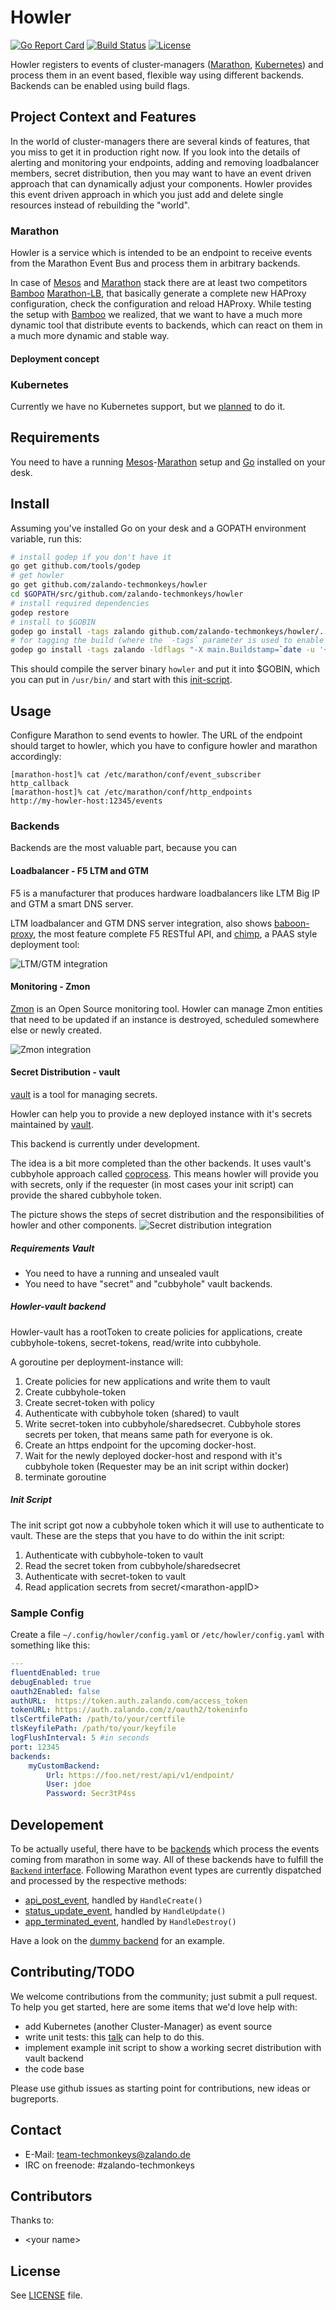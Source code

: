 # Howler

[![Go Report Card](http://goreportcard.com/badge/zalando-techmonkeys/howler)](http://goreportcard.com/report/zalando-techmonkeys/howler)
[![Build Status](https://travis-ci.org/zalando-techmonkeys/howler.svg?branch=master)](https://travis-ci.org/zalando-techmonkeys/howler)
[![License](http://img.shields.io/badge/license-MIT-yellow.svg?style=flat)](https://raw.githubusercontent.com/zalando-techmonkeys/howler/master/LICENSE)

Howler registers to events of cluster-managers
([Marathon](https://github.com/mesosphere/marathon),
[Kubernetes](https://github.com/kubernetes/kubernetes)) and process
them in an event based, flexible way using different backends.
Backends can be enabled using build flags.

## Project Context and Features

In the world of cluster-managers there are several kinds of features,
that you miss to get it in production right now. If you look into the
details of alerting and monitoring your endpoints, adding and removing
loadbalancer members, secret distribution, then you may want to have
an event driven approach that can dynamically adjust your components.
Howler provides this event driven approach in which you just add and
delete single resources instead of rebuilding the "world".

### Marathon

Howler is a service which is intended to be an endpoint to receive
events from the Marathon Event Bus and process them in arbitrary
backends.

In case of [Mesos](http://mesos.apache.org/) and
[Marathon](https://github.com/mesosphere/marathon) stack there are at
least two competitors
[Bamboo](https://github.com/QubitProducts/bamboo)
[Marathon-LB](https://github.com/mesosphere/marathon-lb), that
basically generate a complete new HAProxy configuration, check the
configuration and reload HAProxy. While testing the setup with
[Bamboo](https://github.com/QubitProducts/bamboo) we realized, that we
want to have a much more dynamic tool that distribute events to
backends, which can react on them in a much more dynamic and stable
way.

#### Deployment concept


### Kubernetes

Currently we have no Kubernetes support, but we
[planned](https://github.com/zalando-techmonkeys/howler/issues/9) to
do it.

## Requirements

You need to have a running [Mesos](http://mesos.apache.org/)-[Marathon](https://github.com/mesosphere/marathon)
setup and [Go](https://golang.org/) installed on your desk.

## Install

Assuming you've installed Go on your desk and a GOPATH environment variable, run this:

```bash
# install godep if you don't have it
go get github.com/tools/godep
# get howler
go get github.com/zalando-techmonkeys/howler
cd $GOPATH/src/github.com/zalando-techmonkeys/howler
# install required dependencies
godep restore
# install to $GOBIN
godep go install -tags zalando github.com/zalando-techmonkeys/howler/...
# for tagging the build (where the `-tags` parameter is used to enable certain backend sets from [backendconfig](./backendconfig/) ):
godep go install -tags zalando -ldflags "-X main.Buildstamp=`date -u '+%Y-%m-%d_%I:%M:%S%p'` -X main.Githash=`git rev-parse HEAD`" github.com/zalando-techmonkeys/howler/...
```

This should compile the server binary `howler` and put it into $GOBIN, which you can put in `/usr/bin/` and start with this [init-script](howler.init.d).

## Usage

Configure Marathon to send events to howler.
The URL of the endpoint should target to howler, which you have to configure howler and marathon accordingly:

    [marathon-host]% cat /etc/marathon/conf/event_subscriber
    http_callback
    [marathon-host]% cat /etc/marathon/conf/http_endpoints
    http://my-howler-host:12345/events

### Backends
Backends are the most valuable part, because you can

#### Loadbalancer - F5 LTM and GTM
F5 is a manufacturer that produces hardware loadbalancers like LTM Big
IP and GTM a smart DNS server.

LTM loadbalancer and GTM DNS server integration, also
shows
[baboon-proxy](https://github.com/zalando-techmonkeys/baboon-proxy),
the most feature complete F5 RESTful API, and
[chimp](https://github.com/zalando-techmonkeys/chimp), a PAAS
style deployment tool:

![LTM/GTM integration](https://raw.githubusercontent.com/zalando-techmonkeys/howler/master/docs/Loadbalancer_ltm_gtm_integration.png)

#### Monitoring - Zmon
[Zmon](https://github.com/zalando/zmon) is an Open Source monitoring
tool.  Howler can manage Zmon entities that need to be updated if an
instance is destroyed, scheduled somewhere else or newly created.

![Zmon integration](https://raw.githubusercontent.com/zalando-techmonkeys/howler/master/docs/monitoring.png)

#### Secret Distribution - vault
[vault](https://github.com/hashicorp/vault) is a tool for managing
secrets.

Howler can help you to provide a new deployed instance with it's
secrets maintained by [vault](https://github.com/hashicorp/vault).

This backend is currently under development.

The idea is a bit more completed than the other backends. It uses
vault's cubbyhole approach called
[coprocess](https://www.hashicorp.com/blog/vault-cubbyhole-principles.html).
This means howler will provide you with secrets, only if the requester
(in most cases your init script) can provide the shared cubbyhole token.

The picture shows the steps of secret distribution and the
responsibilities of howler and other components.
![Secret distribution integration](https://raw.githubusercontent.com/zalando-techmonkeys/howler/master/docs/secrets-distribution-vault.png)

##### Requirements Vault
- You need to have a running and unsealed vault
- You need to have "secret" and "cubbyhole" vault backends.

##### Howler-vault backend
Howler-vault has a rootToken to create policies for applications,
create cubbyhole-tokens, secret-tokens, read/write into cubbyhole.

A goroutine per deployment-instance will:

1. Create policies for new applications and write them to vault
1. Create cubbyhole-token
1. Create secret-token with policy
1. Authenticate with cubbyhole token (shared) to vault
1. Write secret-token into cubbyhole/sharedsecret. Cubbyhole stores
   secrets per token, that means same path for everyone is ok.
1. Create an https endpoint for the upcoming docker-host.
1. Wait for the newly deployed docker-host and respond with it's
   cubbyhole token (Requester may be an init script within docker)
1. terminate goroutine

##### Init Script
The init script got now a cubbyhole token which it will use to
authenticate to vault. These are the steps that you have to do within
the init script:

1. Authenticate with cubbyhole-token to vault
1. Read the secret token from cubbyhole/sharedsecret
1. Authenticate with secret-token to vault
1. Read application secrets from secret/&lt;marathon-appID&gt;

### Sample Config

Create a file `~/.config/howler/config.yaml` or `/etc/howler/config.yaml` with something like this:

```yaml
---
fluentdEnabled: true
debugEnabled: true
oauth2Enabled: false
authURL:  https://token.auth.zalando.com/access_token
tokenURL: https://auth.zalando.com/z/oauth2/tokeninfo
tlsCertfilePath: /path/to/your/certfile
tlsKeyfilePath: /path/to/your/keyfile
logFlushInterval: 5 #in seconds
port: 12345
backends:
    myCustomBackend:
        Url: https://foo.net/rest/api/v1/endpoint/
        User: jdoe
        Password: Secr3tP4ss
```

## Developement

To be actually useful, there have to be [backends](./backend) which
process the events coming from marathon in some way. All of these
backends have to fulfill the [`Backend` interface](backend/backend.go).
Following Marathon event types are currently dispatched and processed
by the respective methods:

- [api_post_event](http://mesosphere.github.io/marathon/docs/event-bus.html#api-request), handled by `HandleCreate()`
- [status_update_event](http://mesosphere.github.io/marathon/docs/event-bus.html#status-update), handled by `HandleUpdate()`
- [app_terminated_event](https://github.com/mesosphere/marathon/issues/1530), handled by `HandleDestroy()`

Have a look on the [dummy backend](backend/dummy.go) for an example.

## Contributing/TODO

We welcome contributions from the community; just submit a pull
request. To help you get started, here are some items that we'd love
help with:

- add Kubernetes (another Cluster-Manager) as event source
- write unit tests: this [talk](https://speakerdeck.com/mitchellh/advanced-testing-with-go) can help to do this.
- implement example init script to show a working secret distribution
  with vault backend
- the code base

Please use github issues as starting point for contributions, new
ideas or bugreports.

## Contact

* E-Mail: team-techmonkeys@zalando.de
* IRC on freenode: #zalando-techmonkeys

## Contributors

Thanks to:

- &lt;your name&gt;

## License

See [LICENSE](LICENSE) file.
